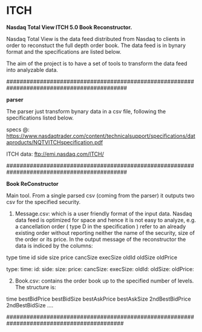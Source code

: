 # ITCH

<b>Nasdaq Total View ITCH 5.0 Book Reconstructor.</b>

Nasdaq Total View is the data feed distributed from Nasdaq to clients in order to reconstuct the full depth order book. The data feed is in bynary format and the specifications are listed below.

The aim of the project is to have a set of tools to transform the data feed into analyzable data.

############################################################################################

<b>parser</b>

The parser just transform bynary data in a csv file, following the specifications listed below.

specs @: https://www.nasdaqtrader.com/content/technicalsupport/specifications/dataproducts/NQTVITCHspecification.pdf

ITCH data: ftp://emi.nasdaq.com/ITCH/

############################################################################################

<b>Book ReConstructor</b>

Main tool. From a single parsed csv (coming from the parser) it outputs two csv for the specified security.

1) Message.csv: which is a user friendly format of the input data. Nasdaq data feed is optimized for space and hence it is not easy to analyze, e.g. a cancellation order ( type D in the specification ) refer to an already existing order without reporting neither the name of the security, size of the order or its price.
In the output message of the reconstructor the data is indiced by the columns:

type    time    id  side    size    price   cancSize    execSize    oldId   oldSize oldPrice

type:
time:
id:
side:
size:
price:
cancSize:
execSize:
oldId:
oldSize:
oldPrice:

2) Book.csv: contains the order book up to the specified number of levels. The structure is:

time    bestBidPrice    bestBidSize bestAskPrice    bestAskSize     2ndBestBidPrice    2ndBestBidSize ....

###########################################################################################
